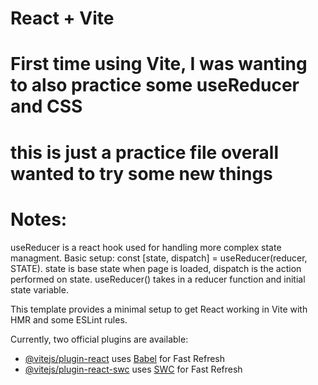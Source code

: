 # React + Vite
# First time using Vite, I was wanting to also practice some useReducer and CSS
# this is just a practice file overall wanted to try some new things

# Notes:
useReducer is a react hook used for handling more complex state managment.
Basic setup: const [state, dispatch] = useReducer(reducer, STATE).
state is base state when page is loaded, dispatch is the action performed on state.
useReducer() takes in a reducer function and initial state variable.






This template provides a minimal setup to get React working in Vite with HMR and some ESLint rules.

Currently, two official plugins are available:

- [@vitejs/plugin-react](https://github.com/vitejs/vite-plugin-react/blob/main/packages/plugin-react/README.md) uses [Babel](https://babeljs.io/) for Fast Refresh
- [@vitejs/plugin-react-swc](https://github.com/vitejs/vite-plugin-react-swc) uses [SWC](https://swc.rs/) for Fast Refresh
